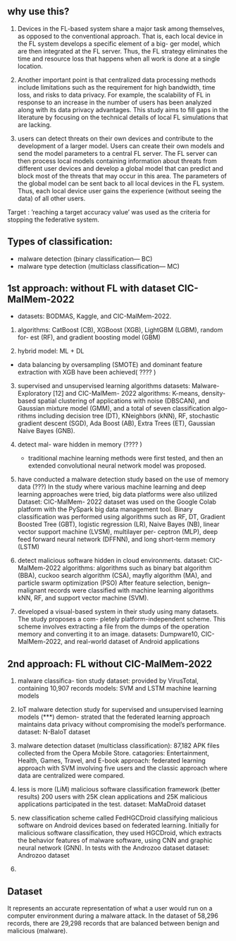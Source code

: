## why use this? 

1. Devices in the FL-based system share a major task among themselves, as opposed to the conventional approach. That is, each local device in the FL system develops a specific element of a big- ger model, which are then integrated at the FL server. Thus, the FL strategy eliminates the time and resource loss that happens when all work is done at a single location.

2. Another important point is that centralized data processing methods include limitations such as the requirement for high bandwidth, time loss, and risks to data privacy.  For example, the scalability of FL in response to an increase in the number of users has been analyzed along with its data privacy advantages. This study aims to fill gaps in the literature by focusing on the technical details of local FL simulations that are lacking.

3. users can detect threats on their own devices and contribute to the development of a larger model. Users can create their own models and send the model parameters to a central FL server. The FL server can then process local models containing information about threats from different user devices and develop a global model that can predict and block most of the threats that may occur in this area. The parameters of the global model can be sent back to all local devices in the FL system. Thus, each local device user gains the experience (without seeing the data) of all other users.


Target : ’reaching a target accuracy value’ was used as the criteria for stopping the federative system. 

## Types of classification: 
- malware detection (binary classification— BC) 
- malware type detection (multiclass classification— MC)

## 1st approach: without FL with dataset CIC-MalMem-2022

- datasets: BODMAS, Kaggle, and CIC-MalMem-2022.
1. algorithms: CatBoost (CB), XGBoost (XGB), LightGBM (LGBM), random for- est (RF), and gradient boosting model (GBM)

2. hybrid model: ML + DL 
- data balancing by oversampling (SMOTE) and dominant feature extraction with XGB have been achieved( ???? )

3. supervised and unsupervised learning algorithms
    datasets: Malware-Exploratory [12] and CIC-MalMem- 2022
    algorithms: K-means, density-based spatial clustering of applications with noise (DBSCAN), and Gaussian mixture model (GMM), and a total of seven classification algo- rithms including decision tree (DT), KNeighbors (kNN), RF, stochastic gradient descent (SGD), Ada Boost (AB), Extra Trees (ET), Gaussian Naive Bayes (GNB).

4. detect mal- ware hidden in memory (???? )
   - traditional machine learning methods were first tested, and then an extended convolutional neural network model was proposed.

5. have conducted a malware detection study based on the use of memory data (???)
    In the study where various machine learning and deep learning approaches were tried, big data platforms were also utilized
    Dataset: CIC-MalMem- 2022 dataset was used on the Google Colab platform with the PySpark big data management tool. Binary classification was performed using algorithms such as RF, DT, Gradient Boosted Tree (GBT), logistic regression (LR), Naive Bayes (NB), linear vector support machine (LVSM), multilayer per- ceptron (MLP), deep feed forward neural network (DFFNN), and long short-term memory (LSTM)

6. detect malicious software hidden in cloud environments.
    dataset: CIC-MalMem-2022
    algorithms: algorithms such as binary bat algorithm (BBA), cuckoo search algorithm (CSA), mayfly algorithm (MA), and particle swarm optimization (PSO)
    After feature selection, benign–malignant records were classified with machine learning algorithms kNN, RF, and support vector machine (SVM).

7. developed a visual-based system in their study using many datasets.
    The study proposes a com- pletely platform-independent scheme. This scheme involves extracting a file from the dumps of the operation memory and converting it to an image.
    datasets: Dumpware10, CIC-MalMem-2022, and real-world dataset of Android applications

## 2nd approach: FL without CIC-MalMem-2022
1. malware classifica- tion study
    dataset:  provided by VirusTotal, containing 10,907 records
    models: SVM and LSTM machine learning models

2. IoT malware detection study for supervised and unsupervised learning models (***)
    demon- strated that the federated learning approach maintains data privacy without compromising the model’s performance.
    dataset: N-BaIoT dataset

3. malware detection
    dataset (multiclass classification): 87,182 APK files collected from the Opera Mobile Store.
    catagories: Entertainment, Health, Games, Travel, and E-book
    approach: federated learning approach with SVM involving five users and the classic approach where data are centralized were compared.

4. less is more (LiM) malicious software classification framework (better results)
    200 users with 25K clean applications and 25K malicious applications participated in the test.
    dataset: MaMaDroid dataset

5. new classification scheme called FedHGCDroid
    classifying malicious software on Android devices based on federated learning. Initially for malicious software classification, they used HGCDroid, which extracts the behavior features of malware software, using CNN and graphic neural network (GNN). In tests with the Androzoo dataset
    dataset: Androzoo dataset

6. 

## Dataset
It represents an accurate representation of what a user would run on a computer environment during a malware attack. In the dataset of 58,296 records, there are 29,298 records that are balanced between benign and malicious (malware).


